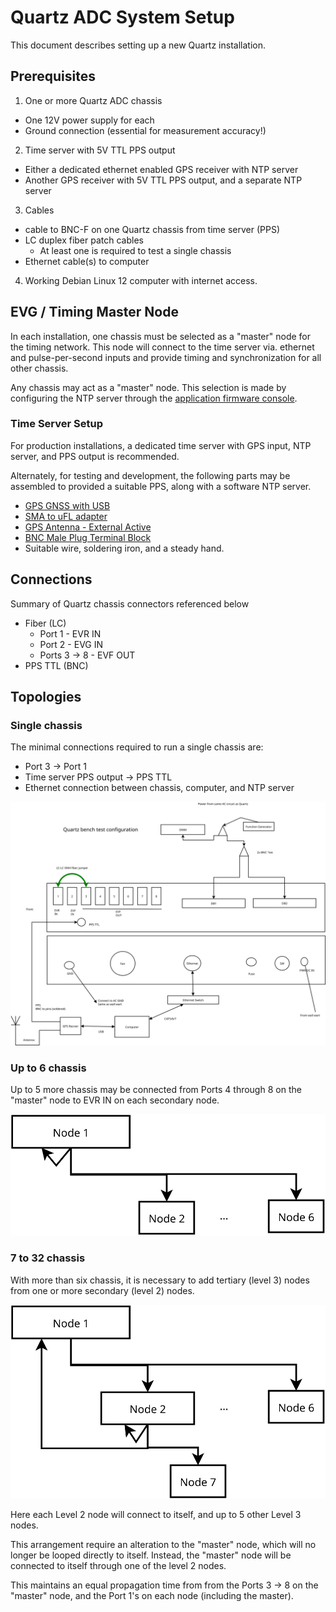 # Quartz ADC System Setup

This document describes setting up a new Quartz installation.

## Prerequisites

1. One or more Quartz ADC chassis
  - One 12V power supply for each
  - Ground connection (essential for measurement accuracy!)
2. Time server with 5V TTL PPS output
  - Either a dedicated ethernet enabled GPS receiver with NTP server
  - Another GPS receiver with 5V TTL PPS output, and a separate NTP server
3. Cables
  - cable to BNC-F on one Quartz chassis from time server (PPS)
  - LC duplex fiber patch cables
    - At least one is required to test a single chassis
  - Ethernet cable(s) to computer
4. Working Debian Linux 12 computer with internet access.


## EVG / Timing Master Node

In each installation, one chassis must be selected as a "master" node for the timing network.
This node will connect to the time server via. ethernet and pulse-per-second inputs and
provide timing and synchronization for all other chassis.

Any chassis may act as a "master" node.
This selection is made by configuring the NTP server through the
[application firmware console](ioc-setup.md#fpga-application-console).

### Time Server Setup

For production installations, a dedicated time server with GPS input, NTP server, and PPS output is recommended.

Alternately, for testing and development, the following parts may be assembled to provided a suitable
PPS, along with a software NTP server.

- [GPS GNSS with USB](https://www.adafruit.com/product/4279)
- [SMA to uFL adapter](https://www.adafruit.com/product/851)
- [GPS Antenna - External Active](https://www.adafruit.com/product/960)
- [BNC Male Plug Terminal Block](https://www.adafruit.com/product/2888)
- Suitable wire, soldering iron, and a steady hand.

## Connections

Summary of Quartz chassis connectors referenced below

- Fiber (LC)
  - Port 1 - EVR IN
  - Port 2 - EVG IN
  - Ports 3 -> 8 - EVF OUT
- PPS TTL (BNC)

<a name="Topologies"></a>

## Topologies

### Single chassis

The minimal connections required to run a single chassis are:

- Port 3 -> Port 1
- Time server PPS output -> PPS TTL
- Ethernet connection between chassis, computer, and NTP server

![Single chassis](image/chassis-single.svg)

### Up to 6 chassis

Up to 5 more chassis may be connected from Ports 4 through 8 on the "master" node
to EVR IN on each secondary node.

![Six chassis](image/chassis-six.svg)

### 7 to 32 chassis

With more than six chassis, it is necessary to add tertiary (level 3) nodes from
one or more secondary (level 2) nodes.

![32 chassis](image/chassis-32.svg)

Here each Level 2 node will connect to itself, and up to 5 other Level 3 nodes.

This arrangement require an alteration to the "master" node, which will no longer
be looped directly to itself.
Instead, the "master" node will be connected to itself through one of the level 2 nodes.

This maintains an equal propagation time from from the Ports 3 -> 8 on the "master"
node, and the Port 1's on each node (including the master).
